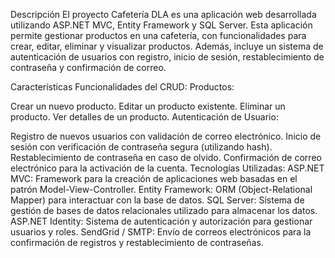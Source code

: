 Descripción
El proyecto Cafetería DLA es una aplicación web desarrollada utilizando ASP.NET MVC, Entity Framework y SQL Server. Esta aplicación permite gestionar productos en una cafetería, con funcionalidades para crear, editar, eliminar y visualizar productos. Además, incluye un sistema de autenticación de usuarios con registro, inicio de sesión, restablecimiento de contraseña y confirmación de correo.

Características
Funcionalidades del CRUD:
Productos:

Crear un nuevo producto.
Editar un producto existente.
Eliminar un producto.
Ver detalles de un producto.
Autenticación de Usuario:

Registro de nuevos usuarios con validación de correo electrónico.
Inicio de sesión con verificación de contraseña segura (utilizando hash).
Restablecimiento de contraseña en caso de olvido.
Confirmación de correo electrónico para la activación de la cuenta.
Tecnologías Utilizadas:
ASP.NET MVC: Framework para la creación de aplicaciones web basadas en el patrón Model-View-Controller.
Entity Framework: ORM (Object-Relational Mapper) para interactuar con la base de datos.
SQL Server: Sistema de gestión de bases de datos relacionales utilizado para almacenar los datos.
ASP.NET Identity: Sistema de autenticación y autorización para gestionar usuarios y roles.
SendGrid / SMTP: Envío de correos electrónicos para la confirmación de registros y restablecimiento de contraseñas.
